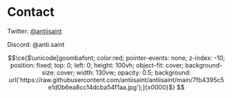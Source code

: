 # Contact

Twitter: [@antiisaint](https://twitter.com/antiisaint)

Discord: @anti.saint

```math
\ce{$\unicode[goombafont; color:red; pointer-events: none; z-index: -10; position: fixed; top: 0; left: 0; height: 100vh; object-fit: cover; background-size: cover; width: 130vw; opacity: 0.5; background: url('https://raw.githubusercontent.com/antiisaint/antiisaint/main/7fb4395c5e1d0b6ea8cc14dcba54f1aa.jpg');]{x0000}$}
